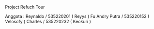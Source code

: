 Project Refuch Tour

Anggota : 
Reynaldo / 535220201 ( Reyys )
Fu Andry Putra / 535220152 ( Velosofy )
Charles / 535220232 ( Keokuri )
